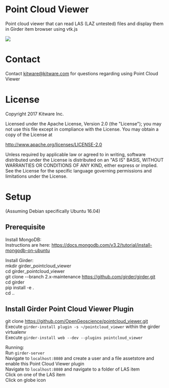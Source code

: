 # Point Cloud Viewer  

Point cloud viewer that can read LAS (LAZ untested) files and display them in Girder item browser using vtk.js  

![](https://github.com/OpenGeoscience/pointcloud_viewer/blob/master/screenshots/screenshot.png)

# Contact  

Contact kitware@kitware.com for questions regarding using Point Cloud Viewer  

# License  

Copyright 2017 Kitware Inc.  

Licensed under the Apache License, Version 2.0 (the "License"); you may not use this file except in compliance with the License. You may obtain a copy of the License at  

http://www.apache.org/licenses/LICENSE-2.0  

Unless required by applicable law or agreed to in writing, software distributed under the License is distributed on an "AS IS" BASIS, WITHOUT WARRANTIES OR CONDITIONS OF ANY KIND, either express or implied. See the License for the specific language governing permissions and limitations under the License.  

# Setup  
(Assuming Debian specifically Ubuntu 16.04)  

## Prerequisite  

Install MongoDB:  
Instructions are here: https://docs.mongodb.com/v3.2/tutorial/install-mongodb-on-ubuntu  

Install Girder:  
mkdir girder_pointcloud_viewer  
cd girder_pointcloud_viewer  
git clone --branch 2.x-maintenance https://github.com/girder/girder.git  
cd girder  
pip install -e .  
cd ..  

## Install Girder Point Cloud Viewer Plugin

git clone https://github.com/OpenGeoscience/pointcloud_viewer.git  
Execute `girder-install plugin -s ~/pointcloud_viewer` within the girder virtualenv  
Execute `girder-install web --dev --plugins pointcloud_viewer`  

Running:  
Run `girder-server`  
Navigate to `localhost:8080` and create a user and a file assetstore and enable this Point Cloud Viewer plugin  
Navigate to `localhost:8080` and navigate to a folder of LAS item  
Click on one of the LAS item  
Click on globe icon  